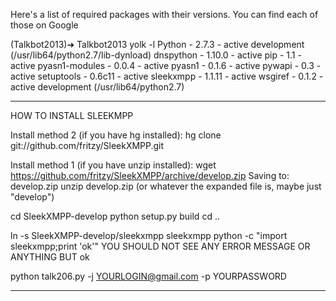Here's a list of required packages with their versions.
You can find each of those on Google

(Talkbot2013)➜  Talkbot2013  yolk -l
Python          - 2.7.3        - active development (/usr/lib64/python2.7/lib-dynload)
dnspython       - 1.10.0       - active 
pip             - 1.1          - active 
pyasn1-modules  - 0.0.4        - active 
pyasn1          - 0.1.6        - active 
pywapi          - 0.3          - active 
setuptools      - 0.6c11       - active 
sleekxmpp       - 1.1.11       - active 
wsgiref         - 0.1.2        - active development (/usr/lib64/python2.7)

********************************************

HOW TO INSTALL SLEEKMPP


Install method 2 (if you have hg installed):
hg clone git://github.com/fritzy/SleekXMPP.git

Install method 1 (if you have unzip installed):
wget https://github.com/fritzy/SleekXMPP/archive/develop.zip
   Saving to: develop.zip
unzip develop.zip (or whatever the expanded file is, maybe just "develop")


cd SleekXMPP-develop
python setup.py build
cd ..

ln -s SleekXMPP-develop/sleekxmpp sleekxmpp
python -c "import sleekxmpp;print 'ok'"
    YOU SHOULD NOT SEE ANY ERROR MESSAGE OR ANYTHING BUT ok

python talk206.py -j YOURLOGIN@gmail.com -p YOURPASSWORD

*********************************************
